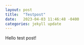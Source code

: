 ```yaml
---
layout: post
title:  "Testpost"
date:   2023-04-03 11:46:48 -0400
categories: jekyll update
---
```


Hello test post!
